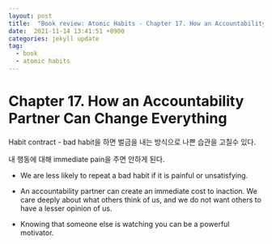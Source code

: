 ```yaml
---
layout: post
title:  "Book review: Atomic Habits - Chapter 17. How an Accountability Partner Can Change Everything"
date:  2021-11-14 13:41:51 +0900 
categories: jekyll update
tag:
  - book
  - atomic habits
---
```


# Chapter 17. How an Accountability Partner Can Change Everything

Habit contract - bad habit을 하면 벌금을 내는 방식으로 나쁜 습관을 고칠수 있다.

내 행동에 대해 immediate pain을 주면 안하게 된다.

* We are less likely to repeat a bad habit if it is painful or unsatisfying.

* An accountability partner can create an immediate cost to inaction. We care deeply about what others think of us, and we do not want others to have a lesser opinion of us.

* Knowing that someone else is watching you can be a powerful motivator.
